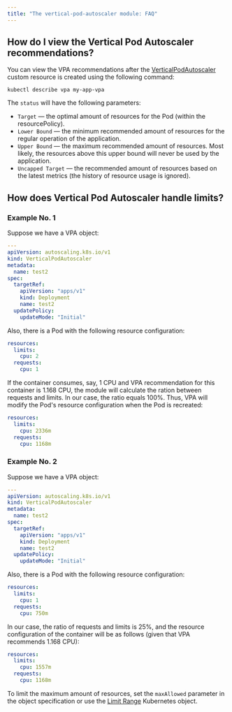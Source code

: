 ```yaml
---
title: "The vertical-pod-autoscaler module: FAQ"
---
```


## How do I view the Vertical Pod Autoscaler recommendations?
You can view the VPA recommendations after the [VerticalPodAutoscaler](cr.html#verticalpodautoscaler) custom resource is created using the following command:

```shell
kubectl describe vpa my-app-vpa
```

The `status` will have the following parameters:
- `Target` — the optimal amount of resources for the Pod (within the resourcePolicy).
- `Lower Bound` — the minimum recommended amount of resources for the regular operation of the application.
- `Upper Bound` — the maximum recommended amount of resources. Most likely, the resources above this upper bound will never be used by the application.
- `Uncapped Target` — the recommended amount of resources based on the latest metrics (the history of resource usage is ignored).

## How does Vertical Pod Autoscaler handle limits?

### Example No. 1

Suppose we have a VPA object:

```yaml
---
apiVersion: autoscaling.k8s.io/v1
kind: VerticalPodAutoscaler
metadata:
  name: test2
spec:
  targetRef:
    apiVersion: "apps/v1"
    kind: Deployment
    name: test2
  updatePolicy:
    updateMode: "Initial"
```

Also, there is a Pod with the following resource configuration:
```yaml
resources:
  limits:
    cpu: 2
  requests:
    cpu: 1
```

If the container consumes, say, 1 CPU and VPA recommendation for this container is 1.168 CPU, the module will calculate the ration between requests and limits. In our case, the ratio equals 100%.
Thus, VPA will modify the Pod's resource configuration when the Pod is recreated:
```yaml
resources:
  limits:
    cpu: 2336m
  requests:
    cpu: 1168m
```

### Example No. 2

Suppose we have a VPA object:
```yaml
---
apiVersion: autoscaling.k8s.io/v1
kind: VerticalPodAutoscaler
metadata:
  name: test2
spec:
  targetRef:
    apiVersion: "apps/v1"
    kind: Deployment
    name: test2
  updatePolicy:
    updateMode: "Initial"
```

Also, there is a Pod with the following resource configuration:
```yaml
resources:
  limits:
    cpu: 1
  requests:
    cpu: 750m
```

In our case, the ratio of requests and limits is 25%, and the resource configuration of the container will be as follows (given that VPA recommends 1.168 CPU):
```yaml
resources:
  limits:
    cpu: 1557m
  requests:
    cpu: 1168m
```

To limit the maximum amount of resources, set the `maxAllowed` parameter in the object specification or use the [Limit Range](https://kubernetes.io/docs/tasks/administer-cluster/manage-resources/memory-default-namespace/) Kubernetes object.
